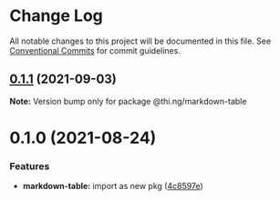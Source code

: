 # Change Log

All notable changes to this project will be documented in this file.
See [Conventional Commits](https://conventionalcommits.org) for commit guidelines.

## [0.1.1](https://github.com/thi-ng/umbrella/compare/@thi.ng/markdown-table@0.1.0...@thi.ng/markdown-table@0.1.1) (2021-09-03)

**Note:** Version bump only for package @thi.ng/markdown-table





# 0.1.0 (2021-08-24)


### Features

* **markdown-table:** import as new pkg ([4c8597e](https://github.com/thi-ng/umbrella/commit/4c8597ef271d5ccbd69e01b8abae3b0fa18e3ee3))
